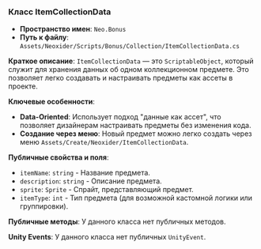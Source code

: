﻿### Класс ItemCollectionData
- **Пространство имен**: `Neo.Bonus`
- **Путь к файлу**: `Assets/Neoxider/Scripts/Bonus/Collection/ItemCollectionData.cs`

**Краткое описание**:
`ItemCollectionData` — это `ScriptableObject`, который служит для хранения данных об одном коллекционном предмете. Это позволяет легко создавать и настраивать предметы как ассеты в проекте.

**Ключевые особенности**:
- **Data-Oriented**: Использует подход "данные как ассет", что позволяет дизайнерам настраивать предметы без изменения кода.
- **Создание через меню**: Новый предмет можно легко создать через меню `Assets/Create/Neoxider/ItemCollectionData`.

**Публичные свойства и поля**:
- `itemName`: `string` - Название предмета.
- `description`: `string` - Описание предмета.
- `sprite`: `Sprite` - Спрайт, представляющий предмет.
- `itemType`: `int` - Тип предмета (для возможной кастомной логики или группировки).

**Публичные методы**:
У данного класса нет публичных методов.

**Unity Events**:
У данного класса нет публичных `UnityEvent`.
